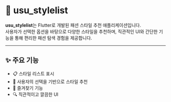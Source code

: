 # 👗 usu_stylelist

**usu_stylelist**는 Flutter로 개발된 패션 스타일 추천 애플리케이션입니다.  
사용자가 선택한 옵션을 바탕으로 다양한 스타일을 추천하며, 직관적인 UI와 간단한 기능을 통해 편리한 패션 탐색 경험을 제공합니다.

---

## ✨ 주요 기능

- 📋 스타일 리스트 표시
- 🎯 사용자의 선택을 기반으로 스타일 추천
- 💖 즐겨찾기 기능
- 🔍 직관적이고 깔끔한 UI

